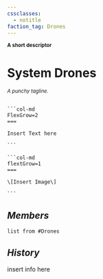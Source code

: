 ```yaml
---
cssclasses:
  - notitle
faction_tag: Drones
---
```

<sub>**A short descriptor**</sub>
# System Drones
<sup>*A punchy tagline.*</sup>

````col

```col-md
FlexGrow=2
===

Insert Text here

```

```col-md
flextGrow=1
===

\[Insert Image\]

```

````

## *Members*
```dataview
list from #Drones
```

## *History*
insert info here